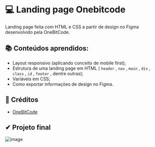 # 💻 Landing page Onebitcode
Landing page feita com HTML e CSS a partir de design no Figma desenvolvido pela OneBitCode.

## 📚 Conteúdos aprendidos:
- Layout responsivo (aplicando conceito de mobile first);
- Estrutura de uma landing page em HTML ( `header` , `nav` , `main` , `div` , `class` , `id` , `footer` , dentre outras);
- Variáveis em CSS;
- Como exportar informações de design no Figma.

## 🔗 Créditos
- [OneBitCode](https://www.onebitcode.com/projetoaulas)

## ✔ Projeto final
![image](https://github.com/giovanna-viana/landing-page-onebitcode/assets/73502367/43ee2bc5-9d86-4889-a06b-1f4991605872)
